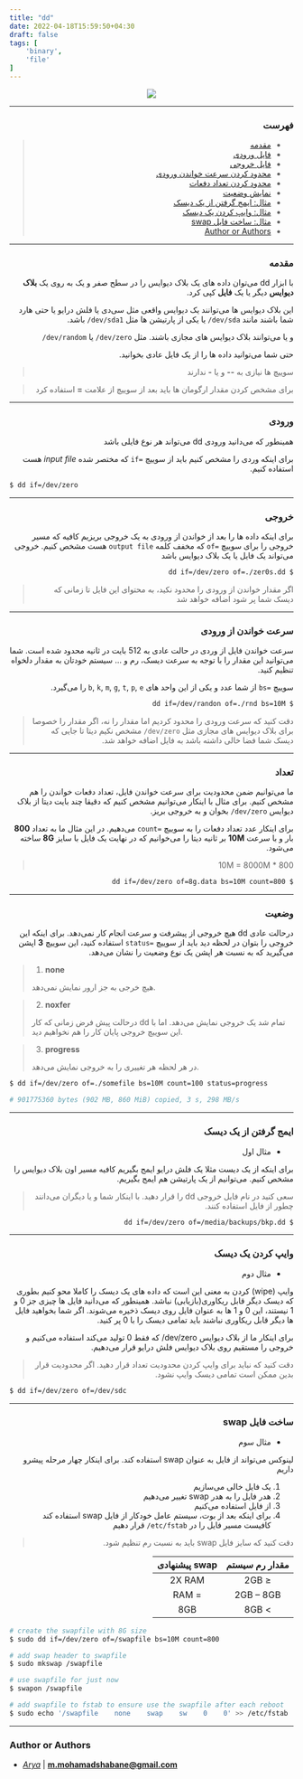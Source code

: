 ```yaml
---
title: "dd"
date: 2022-04-18T15:59:50+04:30
draft: false
tags: [
    'binary',
    'file'
]
---
```


<div style="text-align: center">
  <img src='dd.jpg'>
</div>

---

<div dir='rtl'>

### فهرست

> - [مقدمه](#مقدمه)
> - [فایل ورودی](#ورودی)
> - [فایل خروجی](#خروجی)
> - [محدود کردن سرعت خواندن ورودی](#سرعت-خواندن-از-ورودی)
> - [محدود کردن تعداد دفعات](#تعداد)
> - [نمایش وضعیت](#وضعیت)
> - [مثال:‌ ایمج گرفتن از یک دیسک](#ایمج-گرفتن-از-یک-دیسک)
> - [مثال: وایپ کردن یک دیسک](#وایپ-کردن-یک-دیسک)
> - [مثال: ساخت فایل swap](#ساخت-فایل-swap)
> - [Author or Authors](#author-or-authors)

---

### مقدمه

با ابزار
dd
می‌توان داده های یک بلاک دیوایس را در سطح صفر و یک به روی یک **بلاک دیوایس** دیگر یا یک **فایل** کپی کرد.

این بلاک دیوایس ها می‌توانند یک دیوایس واقعی مثل سی‌دی یا فلش درایو یا حتی هارد شما باشند
مانند
`dev/sda/`
یا یکی از پارتیشن ها مثل
`dev/sda1/`
باشد.

و یا می‌توانند بلاک دیوایس های مجازی باشند. مثل
`dev/zero/`
یا
`dev/random/`

حتی شما می‌توانید داده ها را از یک فایل عادی بخوانید.

> سوییچ ها نیازی به **--** و یا **-** ندارند

> برای مشخص کردن مقدار ارگومان ها باید بعد از سوییچ از علامت **=** استفاده کرد

---

### ورودی

همینطور که می‌دانید ورودی
dd
می‌تواند هر نوع فایلی باشد

برای اینکه وردی را مشخص کنیم باید از سوییچ
`=if`
که مختصر شده
*input file*
هست استفاده کنیم.

<div dir='ltr'>

```bash
$ dd if=/dev/zero
```
</div>

---

### خروجی

برای اینکه داده ها را بعد از خواندن از ورودی به یک خروجی بریزیم
کافیه که مسیر خروجی را برای سوییچ
`=of`
که مخفف کلمه
`output file`
هست 
مشخص کنیم.
خروجی می‌تواند یک فایل یا یک بلاک دیوایس باشد

```bash
$ dd if=/dev/zero of=./zer0s.dd
```

> اگر مقدار خواندن از ورودی را محدود نکید، به محتوای این فایل تا زمانی که دیسک شما پر شود اضافه خواهد شد

---

### سرعت خواندن از ورودی

سرعت خواندن فایل از وردی در حالت عادی به 512 بایت در ثانیه محدود شده است.
شما می‌توانید این مقدار را با توجه به سرعت دیسک، رم و ...
سیستم خودتان به مقدار دلخواه تنظیم کنید.

سوییچ
`=bs`
از شما عدد و یکی از این واحد های
`b`, `k`, `m`, `g`, `t`, `p`, `e`
را می‌گیرد.

```bash
$ dd if=/dev/randon of=./rnd bs=10M
```

> دقت کنید که سرعت ورودی را محدود کردیم اما مقدار را نه، اگر مقدار را خصوصا برای
> بلاک دیوایس های مجازی مثل 
> `dev/zero/`
> مشخص نکیم دیتا تا جایی که دیسک شما فضا خالی داشته باشد به فایل اضافه خواهد شد.

---

### تعداد

ما می‌توانیم ضمن محدودیت برای سرعت خواندن فایل، تعداد دفعات خواندن را هم مشخص کنیم.
برای مثال با اینکار می‌توانیم مشخص کنیم که دقیقا چند بایت دیتا از
بلاک دیوایس
`dev/zero/`
بخوان و به خروجی بریز.

برای اینکار عدد تعداد دفعات را به سوییچ
`=count`
می‌دهیم.
در این مثال ما به تعداد **800** بار و با سرعت
**10M**
بر ثانیه دیتا را می‌خوانیم
که در نهایت یک فایل با سایز
**8G**
ساخته می‌شود.

> 800 * 10M = 8000M

```bash
$ dd if=/dev/zero of=8g.data bs=10M count=800
```

---

### وضعیت

درحالت عادی
dd
هیچ خروجی از پیشرفت و سرعت انجام کار نمی‌دهد. برای اینکه این خروجی را بتوان در لحظه دید
باید از سوییچ
`=status`
استفاده کنید، این سوییچ **3** اپشن می‌گیرید که به نسبت هر اپشن یک نوع وضعیت را
نشان می‌دهد.

<div dir='ltr'>

> 1. **none**
>
> هیچ خرجی به جز ارور نمایش نمی‌دهد.

> 2. **noxfer**
> 
> درحالت پیش فرض زمانی که کار
> dd
> تمام شد یک خروجی نمایش می‌دهد. اما با این سوییچ خروجی پایان کار را هم نخواهیم دید.

> 3. **progress**
> 
> در هر لحظه هر تغییری را به خروجی نمایش می‌دهد.


```bash
$ dd if=/dev/zero of=./somefile bs=10M count=100 status=progress

# 901775360 bytes (902 MB, 860 MiB) copied, 3 s, 298 MB/s
```
</div>

---

### ایمج گرفتن از یک دیسک

- مثال اول

برای اینکه از یک دیست مثلا یک فلش درایو ایمج بگیریم کافیه مسیر
اون بلاک دیوایس را مشخص کنیم. می‌توانیم از یک پارتیشن هم ایمج بگیریم.

> سعی کنید در نام فایل خروجی 
> dd
> را قرار دهید. با اینکار شما و یا دیگران می‌دانند چطور از فایل استفاده کنند.

```bash
$ dd if=/dev/zero of=/media/backups/bkp.dd
```

---

### وایپ کردن یک دیسک

- مثال دوم

وایپ
(wipe)
کردن به معنی این است که داده های یک دیسک را کاملا محو کنیم
بطوری که دیسک دیگر قابل ریکاوری(بازیابی) نباشد.
همینطور که می‌دانید فایل ها چیزی جز 0 و 1 نیستند، این 0 و 1 ها به عنوان فایل روی دیسک
ذخیره می‌شوند. اگر شما بخواهید فایل ها دیگر قابل ریکاوری نباشند باید تمامی دیسک را با
0
پر کنید.

برای اینکار ما از بلاک دیوایس
dev/zero/
که فقط 0 تولید می‌کند استفاده می‌کنیم و خروجی را مستقیم روی بلاک دیوایس فلش درایو
قرار می‌دهیم.

> دقت کنید که نباید برای وایپ کردن محدودیت تعداد قرار دهید. اگر محدودیت قرار بدین
> ممکن است تمامی دیسک وایپ نشود.

<div dir='ltr'>

```bash
$ dd if=/dev/zero of=/dev/sdc 
```
</div>

---

### ساخت فایل swap

- مثال سوم

لینوکس می‌تواند از فایل به عنوان
swap
استفاده کند.
برای اینکار چهار مرحله پیشرو داریم

1. یک فایل خالی می‌سازیم
2. هدر فایل را به هدر
swap
تغییر می‌دهیم
3. از فایل استفاده می‌کنیم
2. برای اینکه بعد از بوت، سیستم عامل خودکار از فایل
swap
استفاده کند کافیست مسیر فایل را در
`etc/fstab/`
قرار دهیم

> دقت کنید که سایز فایل
> swap
> باید به نسبت رم تنظیم شود.


|مقدار رم سیستم|swap پیشنهادی|
|:-------------------------------:|:--------------------:|
|               ≤ 2GB             |         2X RAM       |
|             2GB – 8GB	          |         = RAM        |
|               > 8GB             |          8GB         |

<div dir='ltr'>

```bash
# create the swapfile with 8G size
$ sudo dd if=/dev/zero of=/swapfile bs=10M count=800

# add swap header to swapfile
$ sudo mkswap /swapfile

# use swapfile for just now
$ swapon /swapfile

# add swapfile to fstab to ensure use the swapfile after each reboot
$ sudo echo '/swapfile    none    swap    sw    0    0' >> /etc/fstab
```

</div>
</div>

---

### Author or Authors

- *[Arya](https://github.com/shabane)* | **<m.mohamadshabane@gmail.com>**
